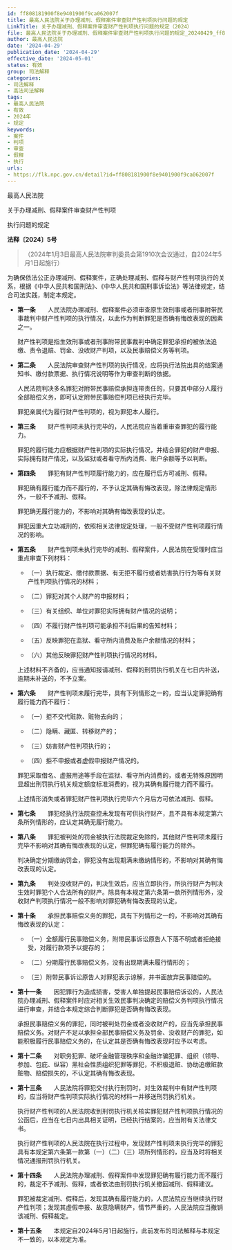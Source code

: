 ```yaml
---
id: ff808181900f8e9401900f9ca062007f
title: 最高人民法院关于办理减刑、假释案件审查财产性判项执行问题的规定
LinkTitle: 关于办理减刑、假释案件审查财产性判项执行问题的规定（2024）
file: 最高人民法院关于办理减刑、假释案件审查财产性判项执行问题的规定_20240429_ff808181900f8e9401900f9ca062007f.docx
author: 最高人民法院
date: '2024-04-29'
publication_date: '2024-04-29'
effective_date: '2024-05-01'
status: 有效
group: 司法解释
categories:
- 司法解释
- 高法司法解释
tags:
- 最高人民法院
- 有效
- 2024年
- 规定
keywords:
- 案件
- 判项
- 审查
- 假释
- 执行
urls:
- https://flk.npc.gov.cn/detail?id=ff808181900f8e9401900f9ca062007f
---
```


最高人民法院

关于办理减刑、假释案件审查财产性判项

执行问题的规定

**法释〔2024〕5号**

> （2024年1月3日最高人民法院审判委员会第1910次会议通过，自2024年5月1日起施行）

为确保依法公正办理减刑、假释案件，正确处理减刑、假释与财产性判项执行的关系，根据《中华人民共和国刑法》、《中华人民共和国刑事诉讼法》等法律规定，结合司法实践，制定本规定。

- **第一条**　　人民法院办理减刑、假释案件必须审查原生效刑事或者刑事附带民事裁判中财产性判项的执行情况，以此作为判断罪犯是否确有悔改表现的因素之一。

  财产性判项是指生效刑事或者刑事附带民事裁判中确定罪犯承担的被依法追缴、责令退赔、罚金、没收财产判项，以及民事赔偿义务等判项。

- **第二条**　　人民法院审查财产性判项的执行情况，应将执行法院出具的结案通知书、缴付款票据、执行情况说明等作为审查判断的依据。

  人民法院判决多名罪犯对附带民事赔偿承担连带责任的，只要其中部分人履行全部赔偿义务，即可认定附带民事赔偿判项已经执行完毕。

  罪犯亲属代为履行财产性判项的，视为罪犯本人履行。

- **第三条**　　财产性判项未执行完毕的，人民法院应当着重审查罪犯的履行能力。

  罪犯的履行能力应根据财产性判项的实际执行情况，并结合罪犯的财产申报、实际拥有财产情况，以及监狱或者看守所内消费、账户余额等予以判断。

- **第四条**　　罪犯有财产性判项履行能力的，应在履行后方可减刑、假释。

  罪犯确有履行能力而不履行的，不予认定其确有悔改表现，除法律规定情形外，一般不予减刑、假释。

  罪犯确无履行能力的，不影响对其确有悔改表现的认定。

  罪犯因重大立功减刑的，依照相关法律规定处理，一般不受财产性判项履行情况的影响。

- **第五条**　　财产性判项未执行完毕的减刑、假释案件，人民法院在受理时应当重点审查下列材料：

  - （一）执行裁定、缴付款票据、有无拒不履行或者妨害执行行为等有关财产性判项执行情况的材料；

  - （二）罪犯对其个人财产的申报材料；

  - （三）有关组织、单位对罪犯实际拥有财产情况的说明；

  - （四）不履行财产性判项可能承担不利后果的告知材料；

  - （五）反映罪犯在监狱、看守所内消费及账户余额情况的材料；

  - （六）其他反映罪犯财产性判项执行情况的材料。

  上述材料不齐备的，应当通知报请减刑、假释的刑罚执行机关在七日内补送，逾期未补送的，不予立案。

- **第六条**　　财产性判项未履行完毕，具有下列情形之一的，应当认定罪犯确有履行能力而不履行：

  - （一）拒不交代赃款、赃物去向的；

  - （二）隐瞒、藏匿、转移财产的；

  - （三）妨害财产性判项执行的；

  - （四）拒不申报或者虚假申报财产情况的。

  罪犯采取借名、虚报用途等手段在监狱、看守所内消费的，或者无特殊原因明显超出刑罚执行机关规定额度标准消费的，视为其确有履行能力而不履行。

  上述情形消失或者罪犯财产性判项执行完毕六个月后方可依法减刑、假释。

- **第七条**　　罪犯经执行法院查控未发现有可供执行财产，且不具有本规定第六条所列情形的，应认定其确无履行能力。

- **第八条**　　罪犯被判处的罚金被执行法院裁定免除的，其他财产性判项未履行完毕不影响对其确有悔改表现的认定，但罪犯确有履行能力的除外。

  判决确定分期缴纳罚金，罪犯没有出现期满未缴纳情形的，不影响对其确有悔改表现的认定。

- **第九条**　　判处没收财产的，判决生效后，应当立即执行，所执行财产为判决生效时罪犯个人合法所有的财产。除具有本规定第六条第一款所列情形外，没收财产判项执行情况一般不影响对罪犯确有悔改表现的认定。

- **第十条**　　承担民事赔偿义务的罪犯，具有下列情形之一的，不影响对其确有悔改表现的认定：

  - （一）全额履行民事赔偿义务，附带民事诉讼原告人下落不明或者拒绝接受，对履行款项予以提存的；

  - （二）分期履行民事赔偿义务，没有出现期满未履行情形的；

  - （三）附带民事诉讼原告人对罪犯表示谅解，并书面放弃民事赔偿的。

- **第十一条**　　因犯罪行为造成损害，受害人单独提起民事赔偿诉讼的，人民法院办理减刑、假释案件时应对相关生效民事判决确定的赔偿义务判项执行情况进行审查，并结合本规定综合判断罪犯是否确有悔改表现。

  承担民事赔偿义务的罪犯，同时被判处罚金或者没收财产的，应当先承担民事赔偿义务。对财产不足以承担全部民事赔偿义务及罚金、没收财产的罪犯，如能积极履行民事赔偿义务的，在认定其是否确有悔改表现时应予以考虑。

- **第十二条**　　对职务犯罪、破坏金融管理秩序和金融诈骗犯罪、组织（领导、参加、包庇、纵容）黑社会性质组织犯罪等罪犯，不积极退赃、协助追缴赃款赃物、赔偿损失的，不认定其确有悔改表现。

- **第十三条**　　人民法院将罪犯交付执行刑罚时，对生效裁判中有财产性判项的，应当将财产性判项实际执行情况的材料一并移送刑罚执行机关。

  执行财产性判项的人民法院收到刑罚执行机关核实罪犯财产性判项执行情况的公函后，应当在七日内出具相关证明，已经执行结案的，应当附有关法律文书。

  执行财产性判项的人民法院在执行过程中，发现财产性判项未执行完毕的罪犯具有本规定第六条第一款第（一）（二）（三）项所列情形的，应当及时将相关情况通报刑罚执行机关。

- **第十四条**　　人民法院办理减刑、假释案件中发现罪犯确有履行能力而不履行的，裁定不予减刑、假释，或者依法由刑罚执行机关撤回减刑、假释建议。

  罪犯被裁定减刑、假释后，发现其确有履行能力的，人民法院应当继续执行财产性判项；发现其虚假申报、故意隐瞒财产，情节严重的，人民法院应当撤销该减刑、假释裁定。

- **第十五条**　　本规定自2024年5月1日起施行，此前发布的司法解释与本规定不一致的，以本规定为准。
